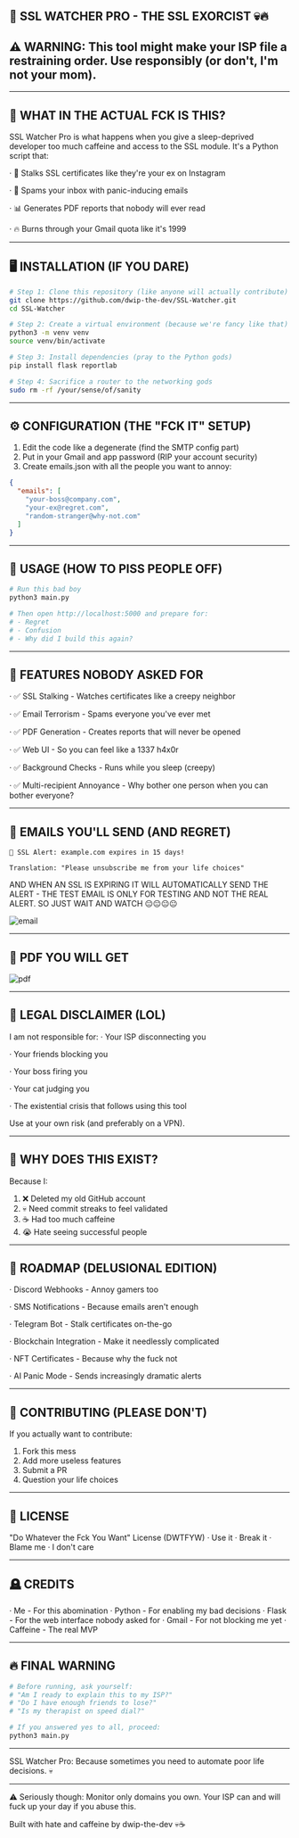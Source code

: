 ## 🚨 SSL WATCHER PRO - THE SSL EXORCIST 💀🔥

## ⚠️ WARNING: This tool might make your ISP file a restraining order. Use responsibly (or don't, I'm not your mom).

---

## 🗿 WHAT IN THE ACTUAL FCK IS THIS?

SSL Watcher Pro is what happens when you give a sleep-deprived developer too much caffeine and access to the SSL module. It's a Python script that:

· 👀 Stalks SSL certificates like they're your ex on Instagram

· 📧 Spams your inbox with panic-inducing emails

· 📊 Generates PDF reports that nobody will ever read

· 🔥 Burns through your Gmail quota like it's 1999

---

## 🖥️ INSTALLATION (IF YOU DARE)

```bash
# Step 1: Clone this repository (like anyone will actually contribute)
git clone https://github.com/dwip-the-dev/SSL-Watcher.git
cd SSL-Watcher

# Step 2: Create a virtual environment (because we're fancy like that)
python3 -m venv venv
source venv/bin/activate

# Step 3: Install dependencies (pray to the Python gods)
pip install flask reportlab

# Step 4: Sacrifice a router to the networking gods
sudo rm -rf /your/sense/of/sanity
```

---

## ⚙️ CONFIGURATION (THE "FCK IT" SETUP)

1. Edit the code like a degenerate (find the SMTP config part)
2. Put in your Gmail and app password (RIP your account security)
3. Create emails.json with all the people you want to annoy:

```json
{
  "emails": [
    "your-boss@company.com",
    "your-ex@regret.com", 
    "random-stranger@why-not.com"
  ]
}
```

---

## 🚀 USAGE (HOW TO PISS PEOPLE OFF)

```bash
# Run this bad boy
python3 main.py

# Then open http://localhost:5000 and prepare for:
# - Regret
# - Confusion  
# - Why did I build this again?
```

---

## 🎯 FEATURES NOBODY ASKED FOR

· ✅ SSL Stalking - Watches certificates like a creepy neighbor

· ✅ Email Terrorism - Spams everyone you've ever met

· ✅ PDF Generation - Creates reports that will never be opened

· ✅ Web UI - So you can feel like a 1337 h4x0r

· ✅ Background Checks - Runs while you sleep (creepy)

· ✅ Multi-recipient Annoyance - Why bother one person when you can bother everyone?

---

## 📧 EMAILS YOU'LL SEND (AND REGRET)

```
🚨 SSL Alert: example.com expires in 15 days!

Translation: "Please unsubscribe me from your life choices"
```

AND WHEN AN SSL IS EXPIRING IT WILL AUTOMATICALLY SEND THE ALERT - THE TEST EMAIL IS ONLY FOR TESTING AND NOT THE REAL ALERT. SO JUST WAIT AND WATCH 😐😐😐😐

![email](email.jpg)

---

## 📑 PDF YOU WILL GET

![pdf](pdf.jpg)

---

## 🛑 LEGAL DISCLAIMER (LOL)

I am not responsible for:
· Your ISP disconnecting you

· Your friends blocking you

· Your boss firing you

· Your cat judging you

· The existential crisis that follows using this tool

Use at your own risk (and preferably on a VPN).

---

## 🤡 WHY DOES THIS EXIST?

Because I:

1. ❌ Deleted my old GitHub account
2. 💀 Need commit streaks to feel validated
3. ☕ Had too much caffeine
4. 😭 Hate seeing successful people
   

---

## 🎪 ROADMAP (DELUSIONAL EDITION)

· Discord Webhooks - Annoy gamers too

· SMS Notifications - Because emails aren't enough

· Telegram Bot - Stalk certificates on-the-go

· Blockchain Integration - Make it needlessly complicated

· NFT Certificates - Because why the fuck not

· AI Panic Mode - Sends increasingly dramatic alerts

---

## 👥 CONTRIBUTING (PLEASE DON'T)

If you actually want to contribute:

1. Fork this mess
2. Add more useless features
3. Submit a PR
4. Question your life choices

---

## 📜 LICENSE

"Do Whatever the Fck You Want" License (DWTFYW)
· Use it
· Break it
· Blame me
· I don't care

---

## 🪦 CREDITS

· Me - For this abomination
· Python - For enabling my bad decisions
· Flask - For the web interface nobody asked for
· Gmail - For not blocking me yet
· Caffeine - The real MVP

---

## 🔥 FINAL WARNING

```bash
# Before running, ask yourself:
# "Am I ready to explain this to my ISP?"
# "Do I have enough friends to lose?" 
# "Is my therapist on speed dial?"

# If you answered yes to all, proceed:
python3 main.py
```

---

SSL Watcher Pro: Because sometimes you need to automate poor life decisions. 💀

---

⚠️ Seriously though: Monitor only domains you own. Your ISP can and will fuck up your day if you abuse this.

Built with hate and caffeine by dwip-the-dev 💀☕
